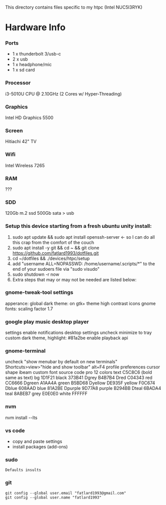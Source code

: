 This directory contains files specific to my htpc (Intel NUC5I3RYK)

Hardware Info
=============

### Ports
 * 1 x thunderbolt 3/usb-c
 * 2 x usb
 * 1 x headphone/mic
 * 1 x sd card

### Processor
i3-5010U CPU @ 2.10GHz (2 Cores w/ Hyper-Threading)

### Graphics
Intel HD Graphics 5500

### Screen
Hitiachi 42" TV

### Wifi
Intel Wireless 7265

### RAM
???

### SDD
120Gb m.2 ssd
500Gb sata > usb 


### Setup this device starting from a fresh ubuntu unity install:

1. sudo apt update && sudo apt install openssh-server <- so I can do all this crap from the comfort of the couch
1. sudo apt install -y git && cd ~ && git clone https://github.com/fatlard1993/dotfiles.git
2. cd ~/dotfiles && ./devices/htpc/setup
3. add "username ALL=NOPASSWD: /home/username/.scripts/*" to the end of your sudoers file via "sudo visudo"
4. sudo shutdown -r now
5. Extra steps that may or may not be needed are listed below:


### gnome-tweak-tool settings
apperance:
  global dark theme: on
  gtk+ theme high contrast
  icons gnome
fonts:
  scaling factor 1.7

### google play music desktop player
settings
  enable notifications
desktop settings
  uncheck minimize to tray
  custom dark theme, highlight: #81a2be
  enable playback api


### gnome-terminal
uncheck "show menubar by default on new terminals"
Shortcuts>view>"hide and show toolbar" alt+F4
profile preferences
  cursor shape ibeam
  custom font source code pro 12
colors
  text    C5C8C6 (bold same as text)
  bg      1D1F21
  black   373B41
  Dgrey   B4B7B4
  Dred    C04343
  red     CC6666
  Dgreen  A1AA4A
  green   B5BD68
  Dyellow DE935F
  yellow  F0C674
  Dblue   608AAD
  blue    81A2BE
  Dpurple 9D77A8
  purple  B294BB
  Dteal   6BADA4
  teal    8ABEB7
  grey    E0E0E0
  white   FFFFFF


### nvm
nvm install --lts

### vs code
 * copy and paste settings
 * install packages (add-ons)

### sudo
```
Defaults insults
```

### git
```
git config --global user.email "fatlard1993@gmail.com"
git config --global user.name "fatlard1993"
```